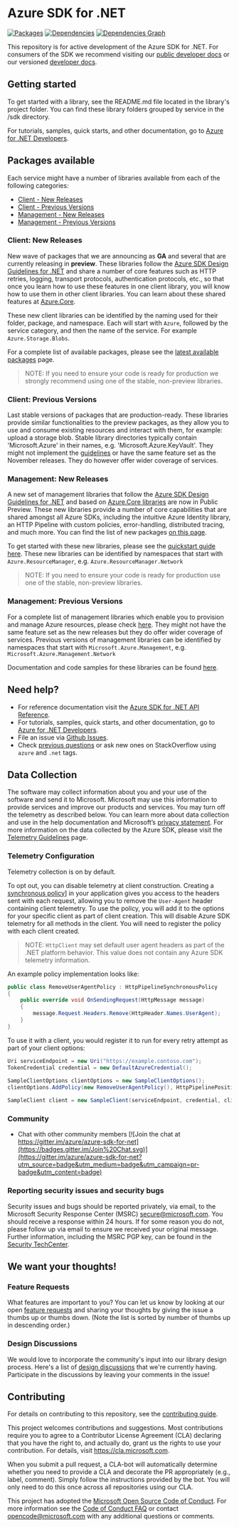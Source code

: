 # Azure SDK for .NET

[![Packages](https://img.shields.io/badge/packages-latest-blue.svg)](https://azure.github.io/azure-sdk/releases/latest/dotnet.html) [![Dependencies](https://img.shields.io/badge/dependency-report-blue.svg)](https://azuresdkartifacts.blob.core.windows.net/azure-sdk-for-net/dependencies/dependencies.html) [![Dependencies Graph](https://img.shields.io/badge/dependency-graph-blue.svg)](https://azuresdkartifacts.blob.core.windows.net/azure-sdk-for-net/dependencies/dependencyGraph/dagre.html)

This repository is for active development of the Azure SDK for .NET. For consumers of the SDK we recommend visiting our [public developer docs](https://docs.microsoft.com/dotnet/azure/) or our versioned [developer docs](https://azure.github.io/azure-sdk-for-net).

## Getting started

To get started with a library, see the README.md file located in the library's project folder. You can find these library folders grouped by service in the /sdk directory.

For tutorials, samples, quick starts, and other documentation, go to [Azure for .NET Developers](https://docs.microsoft.com/dotnet/azure/).

## Packages available
Each service might have a number of libraries available from each of the following categories:
* [Client - New Releases](#client-new-releases)
* [Client - Previous Versions](#client-previous-versions)
* [Management - New Releases](#management-new-releases)
* [Management - Previous Versions](#management-previous-versions)

### Client: New Releases

New wave of packages that we are announcing as **GA** and several that are currently releasing in **preview**. These libraries follow the [Azure SDK Design Guidelines for .NET](https://azure.github.io/azure-sdk/dotnet/guidelines/) and share a number of core features such as HTTP retries, logging, transport protocols, authentication protocols, etc., so that once you learn how to use these features in one client library, you will know how to use them in other client libraries. You can learn about these shared features at [Azure.Core](https://github.com/Azure/azure-sdk-for-net/blob/main/sdk/core/Azure.Core/README.md).

These new client libraries can be identified by the naming used for their folder, package, and namespace. Each will start with `Azure`, followed by the service category, and then the name of the service. For example `Azure.Storage.Blobs`.

For a complete list of available packages, please see the [latest available packages](https://azure.github.io/azure-sdk/releases/latest/dotnet.html) page.

> NOTE: If you need to ensure your code is ready for production we strongly recommend using one of the stable, non-preview libraries.

### Client: Previous Versions

Last stable versions of packages that are production-ready. These libraries provide similar functionalities to the preview packages, as they allow you to use and consume existing resources and interact with them, for example: upload a storage blob. Stable library directories typically contain 'Microsoft.Azure' in their names, e.g. 'Microsoft.Azure.KeyVault'. They might not implement the [guidelines](https://azure.github.io/azure-sdk/dotnet_introduction.html) or have the same feature set as the November releases. They do however offer wider coverage of services.

### Management: New Releases

A new set of management libraries that follow the [Azure SDK Design Guidelines for .NET](https://azure.github.io/azure-sdk/dotnet_introduction.html) and based on [Azure.Core libraries](https://github.com/Azure/azure-sdk-for-net/tree/main/sdk/core/Azure.Core) are now in Public Preview. These new libraries provide a number of core capabilities that are shared amongst all Azure SDKs, including the intuitive Azure Identity library, an HTTP Pipeline with custom policies, error-handling, distributed tracing, and much more. You can find the list of new packages [on this page](https://azure.github.io/azure-sdk/releases/latest/dotnet.html).

To get started with these new libraries, please see the [quickstart guide here](https://github.com/Azure/azure-sdk-for-net/blob/main/doc/mgmt_preview_quickstart.md). These new libraries can be identified by namespaces that start with `Azure.ResourceManager`, e.g. `Azure.ResourceManager.Network`

> NOTE: If you need to ensure your code is ready for production use one of the stable, non-preview libraries.

### Management: Previous Versions

For a complete list of management libraries which enable you to provision and manage Azure resources, please check [here](https://azure.github.io/azure-sdk/releases/latest/all/dotnet.html). They might not have the same feature set as the new releases but they do offer wider coverage of services. Previous versions of management libraries can be identified by namespaces that start with `Microsoft.Azure.Management`, e.g. `Microsoft.Azure.Management.Network`

Documentation and code samples for these libraries can be found [here](https://azure.github.io/azure-sdk-for-net).

## Need help?

* For reference documentation visit the [Azure SDK for .NET API Reference](https://aka.ms/net-docs).
* For tutorials, samples, quick starts, and other documentation, go to [Azure for .NET Developers](https://docs.microsoft.com/dotnet/azure/).
* File an issue via [Github Issues](https://github.com/Azure/azure-sdk-for-net/issues/new/choose).
* Check [previous questions](https://stackoverflow.com/questions/tagged/azure+.net) or ask new ones on StackOverflow using `azure` and `.net` tags.

## Data Collection

The software may collect information about you and your use of the software and send it to Microsoft. Microsoft may use this information to provide services and improve our products and services. You may turn off the telemetry as described below. You can learn more about data collection and use in the help documentation and Microsoft’s [privacy statement](https://go.microsoft.com/fwlink/?LinkID=824704). For more information on the data collected by the Azure SDK, please visit the [Telemetry Guidelines](https://azure.github.io/azure-sdk/general_azurecore.html#telemetry-policy) page.

### Telemetry Configuration

Telemetry collection is on by default.

To opt out, you can disable telemetry at client construction. Creating a [synchronous policy](https://github.com/Azure/azure-sdk-for-net/blob/main/sdk/core/Azure.Core/samples/Pipeline.md#implementing-a-synchronous-policy)] in your application gives you access to the headers sent with each request, allowing you to remove the `User-Agent` header containing client telemetry.  To use the policy, you will add it to the options for your specific client as part of client creation.  This will disable Azure SDK telemetry for all methods in the client. You will need to register the policy with each client created.

> NOTE: `HttpClient` may set default user agent headers as part of the .NET platform behavior.  This value does not contain any Azure SDK telemetry information.

An example policy implementation looks like:
```C# Snippet:RemoveUserAgentPolicy
public class RemoveUserAgentPolicy : HttpPipelineSynchronousPolicy
{
    public override void OnSendingRequest(HttpMessage message)
    {
        message.Request.Headers.Remove(HttpHeader.Names.UserAgent);
    }
}
```

To use it with a client, you would register it to run for every retry attempt as part of your client options:
```C#  Snippet:RemoveUserAgentPolicyUse
Uri serviceEndpoint = new Uri("https://example.contoso.com");
TokenCredential credential = new DefaultAzureCredential();
           
SampleClientOptions clientOptions = new SampleClientOptions();
clientOptions.AddPolicy(new RemoveUserAgentPolicy(), HttpPipelinePosition.PerRetry);

SampleClient client = new SampleClient(serviceEndpoint, credential, clientOptions);
```

### Community

* Chat with other community members [![Join the chat at https://gitter.im/azure/azure-sdk-for-net](https://badges.gitter.im/Join%20Chat.svg)](https://gitter.im/azure/azure-sdk-for-net?utm_source=badge&utm_medium=badge&utm_campaign=pr-badge&utm_content=badge)

### Reporting security issues and security bugs

Security issues and bugs should be reported privately, via email, to the Microsoft Security Response Center (MSRC) <secure@microsoft.com>. You should receive a response within 24 hours. If for some reason you do not, please follow up via email to ensure we received your original message. Further information, including the MSRC PGP key, can be found in the [Security TechCenter](https://www.microsoft.com/msrc/faqs-report-an-issue).

## We want your thoughts!

### Feature Requests

What features are important to you?  You can let us know by looking at our open [feature requests](https://github.com/Azure/azure-sdk-for-net/issues?q=is%3Aopen+label%3Afeature-request+sort%3Areactions-%2B1-desc) and sharing your thoughts by giving the issue a thumbs up or thumbs down.  (Note the list is sorted by number of thumbs up in descending order.)


### Design Discussions

We would love to incorporate the community's input into our library design process. Here's a list of [design discussions](https://github.com/Azure/azure-sdk-for-net/labels/design-discussion) that we're currently having. Participate in the discussions by leaving your comments in the issue!

## Contributing
For details on contributing to this repository, see the [contributing guide](https://github.com/Azure/azure-sdk-for-net/blob/main/CONTRIBUTING.md).

This project welcomes contributions and suggestions. Most contributions require you to agree to a Contributor License Agreement (CLA) declaring that you have the right to, and actually do, grant us the rights to use your contribution. For details, visit
https://cla.microsoft.com.

When you submit a pull request, a CLA-bot will automatically determine whether you need to provide a CLA and decorate the PR appropriately (e.g., label, comment). Simply follow the instructions provided by the bot. You will only need to do this once across all repositories using our CLA.

This project has adopted the [Microsoft Open Source Code of Conduct](https://opensource.microsoft.com/codeofconduct/). For more information see the [Code of Conduct FAQ](https://opensource.microsoft.com/codeofconduct/faq/) or contact [opencode@microsoft.com](mailto:opencode@microsoft.com) with any additional questions or comments.
